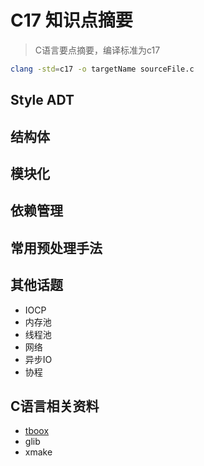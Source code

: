 # C17 知识点摘要

>C语言要点摘要，编译标准为c17

```bash
clang -std=c17 -o targetName sourceFile.c
```

## Style ADT

## 结构体

## 模块化

## 依赖管理

## 常用预处理手法

## 其他话题

- IOCP
- 内存池
- 线程池
- 网络
- 异步IO
- 协程

## C语言相关资料

- [tboox](https://tboox.org/cn/)
- glib
- xmake